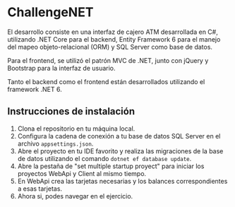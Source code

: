 # ChallengeNET

El desarrollo consiste en una interfaz de cajero ATM desarrollada en C#, utilizando .NET Core para el backend, Entity Framework 6 para el manejo del mapeo objeto-relacional (ORM) y SQL Server como base de datos.

Para el frontend, se utilizó el patrón MVC de .NET, junto con jQuery y Bootstrap para la interfaz de usuario.

Tanto el backend como el frontend están desarrollados utilizando el framework .NET 6.

## Instrucciones de instalación

1. Clona el repositorio en tu máquina local.
2. Configura la cadena de conexión a tu base de datos SQL Server en el archivo `appsettings.json`.
3. Abre el proyecto en tu IDE favorito y realiza las migraciones de la base de datos utilizando el comando `dotnet ef database update`.
4. Abre la pestaña de "set multiple startup proyect" para iniciar los proyectos WebApi y Client al mismo tiempo.
5. En WebApi crea las tarjetas necesarias y los balances correspondientes a esas tarjetas.
6. Ahora si, podes navegar en el ejercicio.
